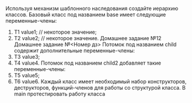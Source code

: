 Используя механизм шаблонного наследования создайте
иерархию классов. Базовый класс под названием base
имеет следующие переменные-члены:
1. T1 value1; // некоторое значение;
2. T2 value2; // некоторое значение.
Домашнее задание №12 Домашнее задание №<Номер дз>
Потомок под названием child содержит дополнительные
переменные-члены:
1. T3 value3;
2. T4 value4.
Потомок под названием child2 добавляет такие
переменные-члены:
1. T5 value5;
2. T6 value6.
Каждый класс имеет необходимый набор конструкторов,
деструкторов, функций-членов для работы со структурой
класса.
В main протестировать работу класса
